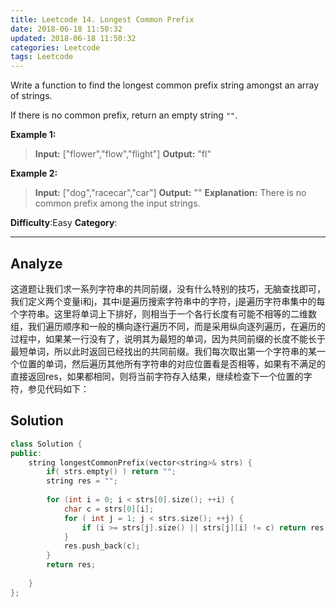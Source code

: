 ```yaml
---
title: Leetcode 14. Longest Common Prefix
date: 2018-06-18 11:50:32
updated: 2018-06-18 11:50:32
categories: Leetcode
tags: Leetcode
---
```


﻿Write a function to find the longest common prefix string amongst an array of strings.

If there is no common prefix, return an empty string  `""`.

**Example 1:**
>**Input:** ["flower","flow","flight"]
**Output:** "fl"

**Example 2:**
>**Input:** ["dog","racecar","car"]
**Output:** ""
**Explanation:** There is no common prefix among the input strings.

**Difficulty**:Easy
**Category**:
<!--more-->
*****

## Analyze
这道题让我们求一系列字符串的共同前缀，没有什么特别的技巧，无脑查找即可，我们定义两个变量i和j，其中i是遍历搜索字符串中的字符，j是遍历字符串集中的每个字符串。这里将单词上下排好，则相当于一个各行长度有可能不相等的二维数组，我们遍历顺序和一般的横向逐行遍历不同，而是采用纵向逐列遍历，在遍历的过程中，如果某一行没有了，说明其为最短的单词，因为共同前缀的长度不能长于最短单词，所以此时返回已经找出的共同前缀。我们每次取出第一个字符串的某一个位置的单词，然后遍历其他所有字符串的对应位置看是否相等，如果有不满足的直接返回res，如果都相同，则将当前字符存入结果，继续检查下一个位置的字符，参见代码如下：
## Solution
```cpp
class Solution {
public:
    string longestCommonPrefix(vector<string>& strs) {
        if( strs.empty() ) return "";
        string res = "";
        
        for (int i = 0; i < strs[0].size(); ++i) {
            char c = strs[0][i];
            for ( int j = 1; j < strs.size(); ++j) {
                if (i >= strs[j].size() || strs[j][i] != c) return res;
            }
            res.push_back(c);
        }
        return res;
        
    }
};
```
